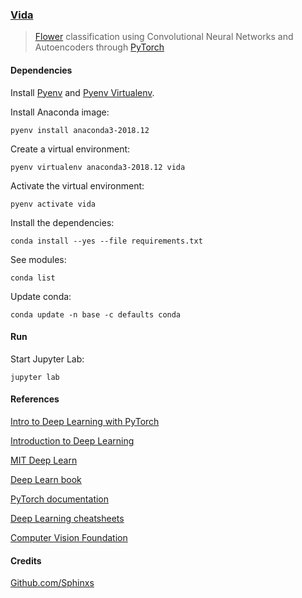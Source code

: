 ### [Vida](https://yakusokunoneverland.fandom.com/wiki/Vida)

> [Flower](http://www.robots.ox.ac.uk/~vgg/data/flowers/102/) classification using Convolutional Neural Networks and Autoencoders through [PyTorch](https://pytorch.org/)

#### Dependencies

Install [Pyenv](https://github.com/pyenv/pyenv) and [Pyenv Virtualenv](https://github.com/pyenv/pyenv-virtualenv).

Install Anaconda image:

```shell
pyenv install anaconda3-2018.12
```

Create a virtual environment:

```shell
pyenv virtualenv anaconda3-2018.12 vida
```

Activate the virtual environment:

```shell
pyenv activate vida
```

Install the dependencies:

```shell
conda install --yes --file requirements.txt
```

See modules:

```shell
conda list
```

Update conda:

```shell
conda update -n base -c defaults conda
```

#### Run

Start Jupyter Lab:

```shell
jupyter lab
```

#### References

[Intro to Deep Learning with PyTorch](https://www.udacity.com/course/deep-learning-pytorch--ud188)

[Introduction to Deep Learning](https://www.youtube.com/playlist?list=PLtBw6njQRU-rwp5__7C0oIVt26ZgjG9NI)

[MIT Deep Learn](https://www.youtube.com/playlist?list=PLrAXtmErZgOeiKm4sgNOknGvNjby9efdf)

[Deep Learn book](http://www.deeplearningbook.org/)

[PyTorch documentation](https://pytorch.org/docs/stable/index.html)

[Deep Learning cheatsheets](https://github.com/afshinea/stanford-cs-230-deep-learning)

[Computer Vision Foundation](https://www.youtube.com/channel/UC0n76gicaarsN_Y9YShWwhw/videos)

#### Credits

[Github.com/Sphinxs](https://github.com/Sphinxs)